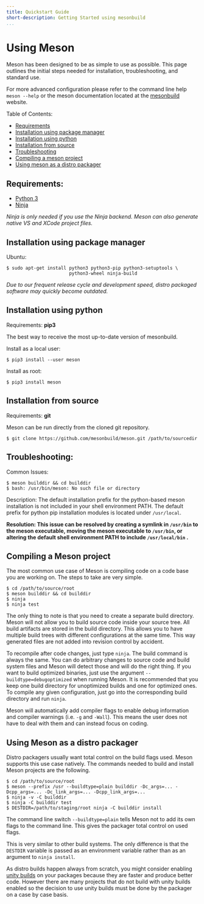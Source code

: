```yaml
---
title: Quickstart Guide
short-description: Getting Started using mesonbuild
...
```


# Using Meson

Meson has been designed to be as simple to use as possible. This page
outlines the initial steps needed for installation, troubleshooting,
and standard use. 

For more advanced configuration please refer to the command line help `meson --help` 
or the meson documentation located at the [mesonbuild](https://mesonbuild.com) website.

Table of Contents:
* [Requirements](#requirements)
* [Installation using package manager](#installation-using-package-manager)
* [Installation using python](#installation-using-python)
* [Installation from source](#installation-from-source)
* [Troubleshooting](#troubleshooting)
* [Compiling a meson project](#compiling-a-meson-project)
* [Using meson as a distro packager](#using-meson-as-a-distro-packager)

Requirements:
--

* [Python 3](https://python.org)
* [Ninja](https://github.com/ninja-build/ninja/)

*Ninja is only needed if you use the Ninja backend. Meson can also
generate native VS and XCode project files.*


Installation using package manager
--

Ubuntu:

```console
$ sudo apt-get install python3 python3-pip python3-setuptools \
                       python3-wheel ninja-build
```
*Due to our frequent release cycle and development speed, distro packaged software may quickly become outdated.*  

Installation using python
--
Requirements: **pip3** 

The best way to receive the most up-to-date version of mesonbuild. 

Install as a local user:
```console
$ pip3 install --user meson
```

Install as root:
```console
$ pip3 install meson
```

Installation from source
--
Requirements: **git**

Meson can be run directly from the cloned git repository.

```console
$ git clone https://github.com/mesonbuild/meson.git /path/to/sourcedir
```
Troubleshooting:
--
Common Issues:
```console
$ meson builddir && cd builddir
$ bash: /usr/bin/meson: No such file or directory
```
Description: The default installation prefix for the python-based meson installation is not included in your shell environment PATH. The default prefix for python pip installation modules is located under ``/usr/local``.

**Resolution: 
This issue can be resolved by creating a symlink in ``/usr/bin`` to the meson executable, moving the meson executable to ``/usr/bin``, or altering the default shell environment PATH to include ``/usr/local/bin`` .**


Compiling a Meson project
--

The most common use case of Meson is compiling code on a code base you
are working on. The steps to take are very simple.

```console
$ cd /path/to/source/root
$ meson builddir && cd builddir
$ ninja
$ ninja test
```

The only thing to note is that you need to create a separate build
directory. Meson will not allow you to build source code inside your
source tree. All build artifacts are stored in the build
directory. This allows you to have multiple build trees with different
configurations at the same time. This way generated files are not
added into revision control by accident.

To recompile after code changes, just type `ninja`. The build command
is always the same. You can do arbitrary changes to source code and
build system files and Meson will detect those and will do the right
thing. If you want to build optimized binaries, just use the argument
`--buildtype=debugoptimized` when running Meson. It is recommended
that you keep one build directory for unoptimized builds and one for
optimized ones. To compile any given configuration, just go into the
corresponding build directory and run `ninja`.

Meson will automatically add compiler flags to enable debug
information and compiler warnings (i.e. `-g` and `-Wall`). This means
the user does not have to deal with them and can instead focus on
coding.

Using Meson as a distro packager
--

Distro packagers usually want total control on the build flags
used. Meson supports this use case natively. The commands needed to
build and install Meson projects are the following.

```console
$ cd /path/to/source/root
$ meson --prefix /usr --buildtype=plain builddir -Dc_args=... -Dcpp_args=... -Dc_link_args=... -Dcpp_link_args=...
$ ninja -v -C builddir
$ ninja -C builddir test
$ DESTDIR=/path/to/staging/root ninja -C builddir install
```

The command line switch `--buildtype=plain` tells Meson not to add its
own flags to the command line. This gives the packager total control
on used flags.

This is very similar to other build systems. The only difference is
that the `DESTDIR` variable is passed as an environment variable
rather than as an argument to `ninja install`.

As distro builds happen always from scratch, you might consider
enabling [unity builds](Unity-builds.md) on your packages because they
are faster and produce better code. However there are many projects
that do not build with unity builds enabled so the decision to use
unity builds must be done by the packager on a case by case basis.
